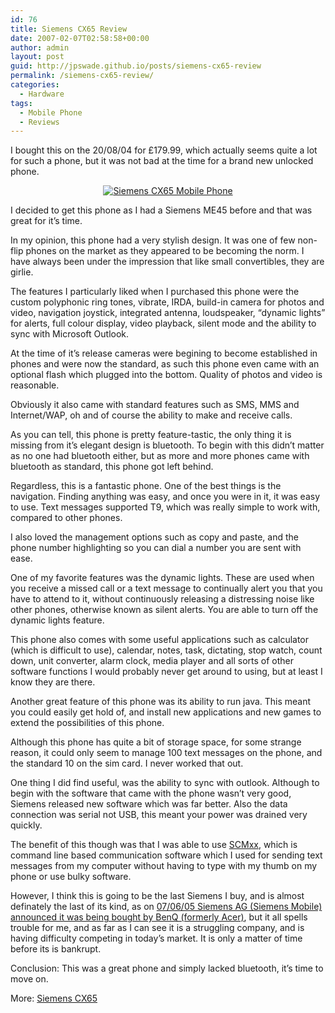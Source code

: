 ```yaml
---
id: 76
title: Siemens CX65 Review
date: 2007-02-07T02:58:58+00:00
author: admin
layout: post
guid: http://jpswade.github.io/posts/siemens-cx65-review
permalink: /siemens-cx65-review/
categories:
  - Hardware
tags:
  - Mobile Phone
  - Reviews
---
```

<p class="lead">
  I bought this on the 20/08/04 for £179.99, which actually seems quite a lot for such a phone, but it was not bad at the time for a brand new unlocked phone.
</p>

<p align="center">
  <a href="http://jpswade.github.io/upload/cx65.jpg" title="Siemens CX65 Mobile Phone"><img src="http://jpswade.github.io/upload/cx65.thumbnail.jpg" alt="Siemens CX65 Mobile Phone" /></a>
</p>

<p align="center">
  <a href="http://jpswade.github.io/upload/cx65.jpg" title="Siemens CX65"></a>
</p>

I decided to get this phone as I had a Siemens ME45 before and that was great for it&#8217;s time.

In my opinion, this phone had a very stylish design. It was one of few non-flip phones on the market as they appeared to be becoming the norm. I have always been under the impression that like small convertibles, they are girlie.

The features I particularly liked when I purchased this phone were the custom polyphonic ring tones, vibrate, IRDA, build-in camera for photos and video, navigation joystick, integrated antenna, loudspeaker, &#8220;dynamic lights&#8221; for alerts, full colour display, video playback, silent mode and the ability to sync with Microsoft Outlook.

At the time of it&#8217;s release cameras were begining to become established in phones and were now the standard, as such this phone even came with an optional flash which plugged into the bottom. Quality of photos and video is reasonable.

Obviously it also came with standard features such as SMS, MMS and Internet/WAP, oh and of course the ability to make and receive calls.

As you can tell, this phone is pretty feature-tastic, the only thing it is missing from it&#8217;s elegant design is bluetooth. To begin with this didn&#8217;t matter as no one had bluetooth either, but as more and more phones came with bluetooth as standard, this phone got left behind.

Regardless, this is a fantastic phone. One of the best things is the navigation. Finding anything was easy, and once you were in it, it was easy to use. Text messages supported T9, which was really simple to work with, compared to other phones.

I also loved the management options such as copy and paste, and the phone number highlighting so you can dial a number you are sent with ease.

One of my favorite features was the dynamic lights. These are used when you receive a missed call or a text message to continually alert you that you have to attend to it, without continuously releasing a distressing noise like other phones, otherwise known as silent alerts. You are able to turn off the dynamic lights feature.

This phone also comes with some useful applications such as calculator (which is difficult to use), calendar, notes, task, dictating, stop watch, count down, unit converter, alarm clock, media player and all sorts of other software functions I would probably never get around to using, but at least I know they are there.

Another great feature of this phone was its ability to run java. This meant you could easily get hold of, and install new applications and new games to extend the possibilities of this phone.

Although this phone has quite a bit of storage space, for some strange reason, it could only seem to manage 100 text messages on the phone, and the standard 10 on the sim card. I never worked that out.

One thing I did find useful, was the ability to sync with outlook. Although to begin with the software that came with the phone wasn&#8217;t very good, Siemens released new software which was far better. Also the data connection was serial not USB, this meant your power was drained very quickly.

The benefit of this though was that I was able to use [SCMxx](http://web.archive.org/web/20120207115608/http://www.hendrik-sattler.de:80/scmxx/), which is command line based communication software which I used for sending text messages from my computer without having to type with my thumb on my phone or use bulky software.

However, I think this is going to be the last Siemens I buy, and is almost definately the last of its kind, as on [07/06/05 Siemens AG (Siemens Mobile) announced it was being bought by BenQ (formerly Acer)](http://news.bbc.co.uk/1/hi/business/4616515.stm), but it all spells trouble for me, and as far as I can see it is a struggling company, and is having difficulty competing in today&#8217;s market. It is only a matter of time before its is bankrupt.

Conclusion: This was a great phone and simply lacked bluetooth, it&#8217;s time to move on.

More: [Siemens CX65](http://www.benq-siemens.com/cds/frontdoor/0,2241,hq_en_0_130778_0,00.html)